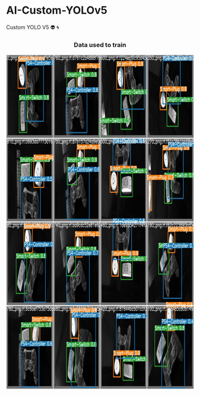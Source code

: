 # AI-Custom-YOLOv5
Custom YOLO V5 :alien: :cyclone:



<div class="row" align="center">
  <h3 >Data used to train</h3>
  <img src="./docs/train.jpg" width="900" height="900" />
</div>
